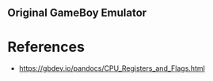 ## Original GameBoy Emulator



# References
- https://gbdev.io/pandocs/CPU_Registers_and_Flags.html